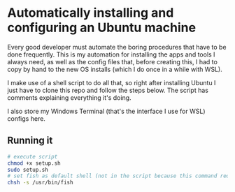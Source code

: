 # Automatically installing and configuring an Ubuntu machine

Every good developer must automate the boring procedures that have to be done frequently. This is my automation for installing the apps and tools I always need, as well as the config files that, before creating this, I had to copy by hand to the new OS installs (which I do once in a while with WSL).

I make use of a shell script to do all that, so right after installing Ubuntu I just have to clone this repo and follow the steps below. The script  has comments explaining everything it's doing.

I also store my Windows Terminal (that's the interface I use for WSL) configs here.

## Running it

```bash
# execute script
chmod +x setup.sh
sudo setup.sh
# set fish as default shell (not in the script because this command requires the user password)
chsh -s /usr/bin/fish
```
